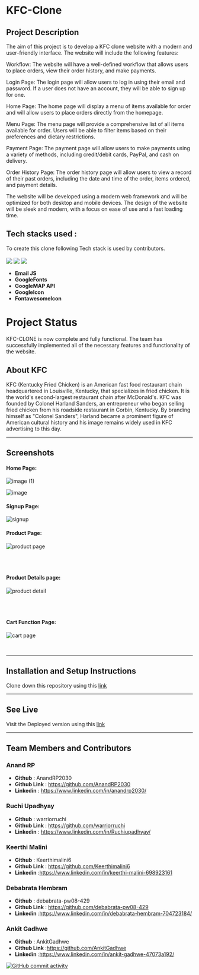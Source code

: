 # **KFC-Clone**
## **Project Description**


The aim of this project is to develop a KFC clone website with a modern and user-friendly interface. The website will include the following features:

Workflow: The website will have a well-defined workflow that allows users to place orders, view their order history, and make payments.

Login Page: The login page will allow users to log in using their email and password. If a user does not have an account, they will be able to sign up for one.

Home Page: The home page will display a menu of items available for order and will allow users to place orders directly from the homepage.

Menu Page: The menu page will provide a comprehensive list of all items available for order. Users will be able to filter items based on their preferences and dietary restrictions.

Payment Page: The payment page will allow users to make payments using a variety of methods, including credit/debit cards, PayPal, and cash on delivery.

Order History Page: The order history page will allow users to view a record of their past orders, including the date and time of the order, items ordered, and payment details.

The website will be developed using a modern web framework and will be optimized for both desktop and mobile devices. The design of the website will be sleek and modern, with a focus on ease of use and a fast loading time.
## **Tech stacks used :**
To create this clone following Tech stack is used by contributors.  
<br>
<img src="https://img.shields.io/badge/HTML5-E34F26?style=for-the-badge&logo=html5&logoColor=white"/>
<img src="https://img.shields.io/badge/CSS3-1572B6?style=for-the-badge&logo=css3&logoColor=white"/>
<img src="https://img.shields.io/badge/JavaScript-323330?style=for-the-badge&logo=javascript&logoColor=F7DF1E"/>   

* **Email JS**
* **GoogleFonts**
* **GoogleMAP API**
* **GoogleIcon**
* **FontawesomeIcon**

# **Project Status**

KFC-CLONE is now complete and fully functional. The team has successfully implemented all of the necessary features and functionality of the website.

## **About KFC**

KFC (Kentucky Fried Chicken) is an American fast food restaurant chain headquartered in Louisville, Kentucky, that specializes in fried chicken. It is the world's second-largest restaurant chain after McDonald's. KFC was founded by Colonel Harland Sanders, an entrepreneur who began selling fried chicken from his roadside restaurant in Corbin, Kentucky. By branding himself as "Colonel Sanders", Harland became a prominent figure of American cultural history and his image remains widely used in KFC advertising to this day.

<hr/>

## Screenshots
#### **Home Page:**
![image (1)](https://user-images.githubusercontent.com/120272171/216569032-3a601865-ad04-48ab-a361-eb87d282e71c.png)

![image](https://user-images.githubusercontent.com/120272171/216569252-24258a8b-4a9d-4b65-af89-8f12e1a87a31.png)


#### Signup Page:
![signup](https://user-images.githubusercontent.com/120272171/216569645-cab2c084-ea66-40f9-aee2-78c7b93297b6.png)



#### Product Page:

![product page](https://user-images.githubusercontent.com/120272171/216569738-5bfe5cb2-4aa1-4c5a-8b39-d3e8d266050e.png)

<br>

<br>


####  Product Details page:

![product detail](https://user-images.githubusercontent.com/120272171/216592024-22ecca63-da2f-4973-aa80-ad28b36ad617.jpg)

<br>


<br>

#### Cart Function Page:
![cart page](https://user-images.githubusercontent.com/120272171/216591711-4ffdedde-a661-4f4d-80a4-0a947a638a44.jpg)

<br>

<hr/>

## Installation and Setup Instructions
Clone down this repository using this <a href="https://github.com/AnandRP2030/KFC-Clone">link</a> 
<hr/>

## See Live
Visit the Deployed version using this <a href="https://my-kfc-clone3.netlify.app/">link</a>  
<hr/>

## Team Members and Contributors

### Anand RP
- **Github** : AnandRP2030
- **Github Link** : https://github.com/AnandRP2030
- **Linkedin** : https://www.linkedin.com/in/anandrp2030/

### Ruchi Upadhyay
- **Github** : warriorruchi
- **Github Link** : https://github.com/warriorruchi
- **Linkedin** : https://www.linkedin.com/in/Ruchiupadhyay/

### Keerthi Malini
- **Github** : Keerthimalini6
- **Github Link** : https://github.com/Keerthimalini6
- **Linkedin** :https://www.linkedin.com/in/keerthi-malini-698923161

### Debabrata Hembram
- **Github** : debabrata-pw08-429
- **Github Link** : https://github.com/debabrata-pw08-429
- **Linkedin** :https://www.linkedin.com/in/debabrata-hembram-704723184/

### Ankit Gadhwe
- **Github** : AnkitGadhwe
- **Github Link** :https://github.com/AnkitGadhwe
- **Linkedin** :https://www.linkedin.com/in/ankit-gadhwe-47073a192/

[![GitHub commit activity](https://img.shields.io/github/commit-activity/m/AnandRP2030/Kfc-clone.svg)](https://github.com/AnandRP2030/KFC-Clone)
